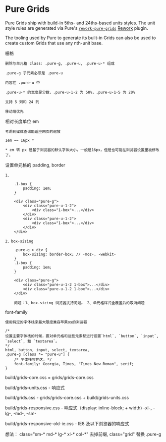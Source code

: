 Pure Grids
==========

Pure Grids ship with build-in 5ths- and 24ths-based units styles. The unit style
rules are generated via Pure's [`rework-pure-grids`][rework-pure-grids]
[Rework][] plugin.

The tooling used by Pure to generate its built-in Grids can also be used to
create custom Grids that use any nth-unit base.


[rework-pure-grids]: https://github.com/ericf/rework-pure-grids
[Rework]: https://github.com/visionmedia/rework

栅格	

	删除与单元格 class: .pure-g, .pure-u, .pure-u-* 组成

	.pure-g 子元素必须是 .pure-u

	内容在 .pure-u 中

	.pure-u-* 的宽度是分数，.pure-u-1-2 为 50%，.pure-u-1-5 为 20%

	支持 5 列和 24 列

	移动端优先

相对长度单位 em
	
	考虑到媒体查询能适应网页的缩放

	1em == 16px *

	* em 转 px 是基于浏览器的默认字体大小，一般是16px，但是也可能在浏览器设置里被修改了。

设置单元格的 padding, border

	1、
	
		.1-box {
			padding: 1em;
		}
		
		<div class="pure-g">
			<div class="pure-u-1-2">
				<div class="1-box">...</div>
			</div>
			<div class="pure-u-1-2">
				<div class="1-box">...</div>
			</div>
		</div>

	2、box-sizing

		.pure-g > div {
			box-sizing: border-box;	// -moz-, -webkit-
		}
		.1-box {
			padding: 1em;
		}

		<div class="pure-g">
			<div class="pure-u-1-2 1-box">...</div>
			<div class="pure-u-1-2 1-box">...</div>
		</div>

		问题：1、box-sizing 浏览器支持问题。 2、单元格样式全覆盖后的取消问题

font-family
	
	使用特定的字体栈来最大限度兼容苹果os的浏览器

	/*
	设置主要字体栈的时候，要对单元格和这些元素都进行设置`html`, `button`, `input`, `select`, 和 `textarea`。
	*/
	html, button, input, select, textarea,
	.pure-g [class *= "pure-u"] {
	    /* 字体栈写在这: */
	    font-family: Georgia, Times, "Times New Roman", serif;
	}


build/grids-core.css = grids/grids-core.css

build/grids-units.css - 响应式

build/grids.css - grids/grids-core.css + build/grids-units.css

build/grids-responsive.css - 响应式（display: inline-block; + width) -xl-, -lg-, -md-, -sm-

build/grids-responsive-old-ie.css - IE8 及以下浏览器的响应式


想法： class="sm-* md-* lg-* xl-* col-*" 去掉前缀, class="grid" 替换 .pure-g